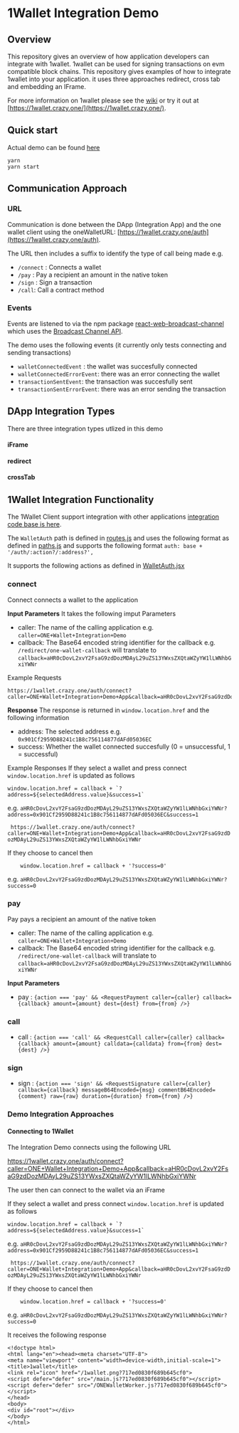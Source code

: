 # 1Wallet Integration Demo

## Overview

This repository gives an overview of how application developers can integrate with 1wallet. 1wallet can be used for signing transactions on evm compatible block chains. This repository gives examples of how to integrate 1wallet into your application. it uses three approaches redirect, cross tab and embedding an IFrame.

For more information on 1wallet please see the [wiki](https://github.com/polymorpher/one-wallet/wiki) or try it out at [https://1wallet.crazy.one/](https://1wallet.crazy.one/).

## Quick start

Actual demo can be found [here](https://onewallet-integration.web.app/)

```
yarn
yarn start
```

## Communication Approach
### URL
Communication is done between the DApp (Integration App) and the one wallet client using the oneWalletURL: [https://1wallet.crazy.one/auth](https://1wallet.crazy.one/auth).

The URL then includes a suffix to identify the type of call being made e.g.
* `/connect` : Connects a wallet
* `/pay` : Pay a recipient an amount in the native token
* `/sign` : Sign a transaction
* `/call`: Call a contract method

### Events
Events are listened to via the npm package [react-web-broadcast-channel](https://www.npmjs.com/package/react-web-broadcast-channel) which uses the [Broadcast Channel API](https://developer.mozilla.org/en-US/docs/Web/API/Broadcast_Channel_API). 

The demo uses the following events (it currently only tests connecting and sending transactions)
* `walletConnectedEvent` : the wallet was succesfully connected
* `walletConnectedErrorEvent`: there was an error connecting the wallet
* `transactionSentEvent`: the transaction was succesfully sent
* `transactionSentErrorEvent`: there was an error sending the transaction

## DApp Integration Types
There are three integration types utlized in this demo

#### iFrame

#### redirect

#### crossTab

## 1Wallet Integration Functionality
The 1Wallet Client support integration with other applications [integration code base is here](https://github.com/polymorpher/one-wallet/tree/master/code/client/src/integration).

The `WalletAuth` path is defined in [routes.js](https://github.com/polymorpher/one-wallet/blob/master/code/client/src/routes.js#L81) and uses the following format as defined in [paths.js](https://github.com/polymorpher/one-wallet/blob/master/code/client/src/constants/paths.js#L21) and supports the following format `auth: base + '/auth/:action?/:address?',`

It supports the following actions as defined in [WalletAuth.jsx](https://github.com/polymorpher/one-wallet/blob/master/code/client/src/integration/WalletAuth.jsx)

### connect
Connect connects a wallet to the application

**Input Parameters**
It takes the following imput Parameters
* caller: The name of the calling application e.g. `caller=ONE+Wallet+Integration+Demo`
* callback: The Base64 encoded string identifier for the callback e.g. `/redirect/one-wallet-callback` will translate to `callback=aHR0cDovL2xvY2FsaG9zdDozMDAyL29uZS13YWxsZXQtaWZyYW1lLWNhbGxiYWNr` 

Example Requests
```
https://1wallet.crazy.one/auth/connect?caller=ONE+Wallet+Integration+Demo+App&callback=aHR0cDovL2xvY2FsaG9zdDozMDAyL29uZS13YWxsZXQtaWZyYW1lLWNhbGxiYWNr
```

**Response**
The response is returned in `window.location.href` and the following information
* address: The selected address e.g. `0x901Cf2959D88241c1B8c756114877dAFd05036EC`
* success: Whether the wallet connected succesfully (0 = unsuccessful, 1 = successful)

Example Responses
If they select a wallet and press connect `window.location.href` is updated as follows
```
window.location.href = callback + `?address=${selectedAddress.value}&success=1`
```
e.g. `aHR0cDovL2xvY2FsaG9zdDozMDAyL29uZS13YWxsZXQtaWZyYW1lLWNhbGxiYWNr?address=0x901Cf2959D88241c1B8c756114877dAFd05036EC&success=1`

` https://1wallet.crazy.one/auth/connect?caller=ONE+Wallet+Integration+Demo+App&callback=aHR0cDovL2xvY2FsaG9zdDozMDAyL29uZS13YWxsZXQtaWZyYW1lLWNhbGxiYWNr`

If they choose to cancel then 
```
    window.location.href = callback + '?success=0'
```

e.g. `aHR0cDovL2xvY2FsaG9zdDozMDAyL29uZS13YWxsZXQtaWZyYW1lLWNhbGxiYWNr?success=0`


### pay
Pay pays a recipient an amount of the native token

* caller: The name of the calling application e.g. `caller=ONE+Wallet+Integration+Demo`
* callback: The Base64 encoded string identifier for the callback e.g. `/redirect/one-wallet-callback` will translate to `callback=aHR0cDovL2xvY2FsaG9zdDozMDAyL29uZS13YWxsZXQtaWZyYW1lLWNhbGxiYWNr` 

**Input Parameters**

* pay     : `{action === 'pay' && <RequestPayment caller={caller} callback={callback} amount={amount} dest={dest} from={from} />}`

### call
* call    : `{action === 'call' && <RequestCall caller={caller} callback={callback} amount={amount} calldata={calldata} from={from} dest={dest} />}`

### sign
* sign    : `{action === 'sign' && <RequestSignature caller={caller} callback={callback} messageB64Encoded={msg} commentB64Encoded={comment} raw={raw} duration={duration} from={from} />}`

### Demo Integration Approaches

#### Connecting to 1Wallet

The Integration Demo connects using the following URL

https://1wallet.crazy.one/auth/connect?caller=ONE+Wallet+Integration+Demo+App&callback=aHR0cDovL2xvY2FsaG9zdDozMDAyL29uZS13YWxsZXQtaWZyYW1lLWNhbGxiYWNr

The user then can connect to the wallet via an iFrame 

If they select a wallet and press connect `window.location.href` is updated as follows
```
window.location.href = callback + `?address=${selectedAddress.value}&success=1`
```
e.g. `aHR0cDovL2xvY2FsaG9zdDozMDAyL29uZS13YWxsZXQtaWZyYW1lLWNhbGxiYWNr?address=0x901Cf2959D88241c1B8c756114877dAFd05036EC&success=1`

` https://1wallet.crazy.one/auth/connect?caller=ONE+Wallet+Integration+Demo+App&callback=aHR0cDovL2xvY2FsaG9zdDozMDAyL29uZS13YWxsZXQtaWZyYW1lLWNhbGxiYWNr`

If they choose to cancel then 
```
    window.location.href = callback + '?success=0'
```

e.g. `aHR0cDovL2xvY2FsaG9zdDozMDAyL29uZS13YWxsZXQtaWZyYW1lLWNhbGxiYWNr?success=0`

It receives the following response

```
<!doctype html>
<html lang="en"><head><meta charset="UTF-8">
<meta name="viewport" content="width=device-width,initial-scale=1">
<title>1wallet</title>
<link rel="icon" href="/1wallet.png?717ed0830f689b645cf0">
<script defer="defer" src="/main.js?717ed0830f689b645cf0"></script>
<script defer="defer" src="/ONEWalletWorker.js?717ed0830f689b645cf0"></script>
</head>
<body>
<div id="root"></div>
</body>
</html>
```

